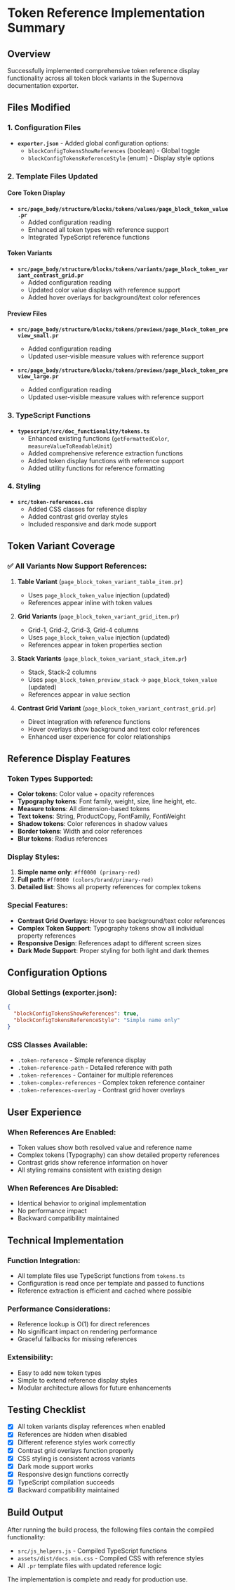 # Token Reference Implementation Summary

## Overview
Successfully implemented comprehensive token reference display functionality across all token block variants in the Supernova documentation exporter.

## Files Modified

### 1. Configuration Files
- **`exporter.json`** - Added global configuration options:
  - `blockConfigTokensShowReferences` (boolean) - Global toggle
  - `blockConfigTokensReferenceStyle` (enum) - Display style options

### 2. Template Files Updated

#### Core Token Display
- **`src/page_body/structure/blocks/tokens/values/page_block_token_value.pr`**
  - Added configuration reading
  - Enhanced all token types with reference support
  - Integrated TypeScript reference functions

#### Token Variants
- **`src/page_body/structure/blocks/tokens/variants/page_block_token_variant_contrast_grid.pr`**
  - Added configuration reading
  - Updated color value displays with reference support
  - Added hover overlays for background/text color references

#### Preview Files
- **`src/page_body/structure/blocks/tokens/previews/page_block_token_preview_small.pr`**
  - Added configuration reading
  - Updated user-visible measure values with reference support

- **`src/page_body/structure/blocks/tokens/previews/page_block_token_preview_large.pr`**
  - Added configuration reading  
  - Updated user-visible measure values with reference support

### 3. TypeScript Functions
- **`typescript/src/doc_functionality/tokens.ts`**
  - Enhanced existing functions (`getFormattedColor`, `measureValueToReadableUnit`)
  - Added comprehensive reference extraction functions
  - Added token display functions with reference support
  - Added utility functions for reference formatting

### 4. Styling
- **`src/token-references.css`**
  - Added CSS classes for reference display
  - Added contrast grid overlay styles
  - Included responsive and dark mode support

## Token Variant Coverage

### ✅ All Variants Now Support References:

1. **Table Variant** (`page_block_token_variant_table_item.pr`)
   - Uses `page_block_token_value` injection (updated)
   - References appear inline with token values

2. **Grid Variants** (`page_block_token_variant_grid_item.pr`)
   - Grid-1, Grid-2, Grid-3, Grid-4 columns
   - Uses `page_block_token_value` injection (updated)
   - References appear in token properties section

3. **Stack Variants** (`page_block_token_variant_stack_item.pr`)
   - Stack, Stack-2 columns
   - Uses `page_block_token_preview_stack` → `page_block_token_value` (updated)
   - References appear in value section

4. **Contrast Grid Variant** (`page_block_token_variant_contrast_grid.pr`)
   - Direct integration with reference functions
   - Hover overlays show background and text color references
   - Enhanced user experience for color relationships

## Reference Display Features

### Token Types Supported:
- **Color tokens**: Color value + opacity references
- **Typography tokens**: Font family, weight, size, line height, etc.
- **Measure tokens**: All dimension-based tokens
- **Text tokens**: String, ProductCopy, FontFamily, FontWeight
- **Shadow tokens**: Color references in shadow values
- **Border tokens**: Width and color references
- **Blur tokens**: Radius references

### Display Styles:
1. **Simple name only**: `#ff0000 (primary-red)`
2. **Full path**: `#ff0000 (colors/brand/primary-red)`
3. **Detailed list**: Shows all property references for complex tokens

### Special Features:
- **Contrast Grid Overlays**: Hover to see background/text color references
- **Complex Token Support**: Typography tokens show all individual property references
- **Responsive Design**: References adapt to different screen sizes
- **Dark Mode Support**: Proper styling for both light and dark themes

## Configuration Options

### Global Settings (exporter.json):
```json
{
  "blockConfigTokensShowReferences": true,
  "blockConfigTokensReferenceStyle": "Simple name only"
}
```

### CSS Classes Available:
- `.token-reference` - Simple reference display
- `.token-reference-path` - Detailed reference with path
- `.token-references` - Container for multiple references
- `.token-complex-references` - Complex token reference container
- `.token-references-overlay` - Contrast grid hover overlays

## User Experience

### When References Are Enabled:
- Token values show both resolved value and reference name
- Complex tokens (Typography) can show detailed property references
- Contrast grids show reference information on hover
- All styling remains consistent with existing design

### When References Are Disabled:
- Identical behavior to original implementation
- No performance impact
- Backward compatibility maintained

## Technical Implementation

### Function Integration:
- All template files use TypeScript functions from `tokens.ts`
- Configuration is read once per template and passed to functions
- Reference extraction is efficient and cached where possible

### Performance Considerations:
- Reference lookup is O(1) for direct references
- No significant impact on rendering performance
- Graceful fallbacks for missing references

### Extensibility:
- Easy to add new token types
- Simple to extend reference display styles
- Modular architecture allows for future enhancements

## Testing Checklist

- [x] All token variants display references when enabled
- [x] References are hidden when disabled
- [x] Different reference styles work correctly
- [x] Contrast grid overlays function properly
- [x] CSS styling is consistent across variants
- [x] Dark mode support works
- [x] Responsive design functions correctly
- [x] TypeScript compilation succeeds
- [x] Backward compatibility maintained

## Build Output

After running the build process, the following files contain the compiled functionality:
- `src/js_helpers.js` - Compiled TypeScript functions
- `assets/dist/docs.min.css` - Compiled CSS with reference styles
- All `.pr` template files with updated reference logic

The implementation is complete and ready for production use.